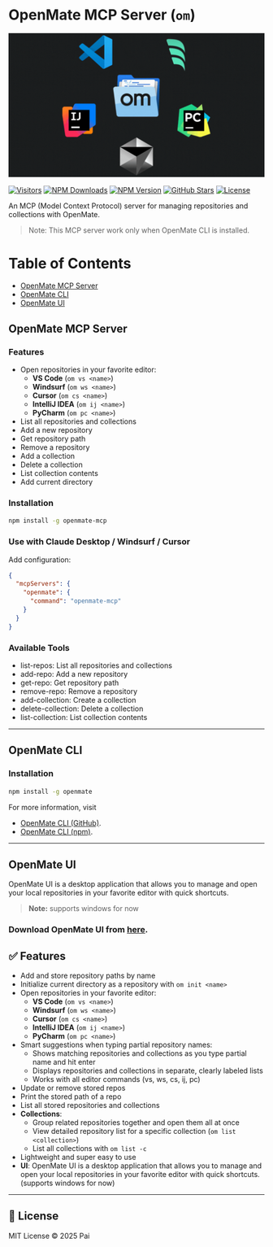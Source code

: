 # OpenMate MCP Server (`om`)

<img src="./assets/gif.gif" alt="OpenMate" width="600">

[![Visitors](https://visitor-badge.laobi.icu/badge?page_id=vivekvpai.OpenMate-MCP)](https://github.com/vivekvpai/OpenMate-MCP)
[![NPM Downloads](https://img.shields.io/npm/dt/openmate-mcp)](https://www.npmjs.com/package/openmate-mcp)
[![NPM Version](https://img.shields.io/npm/v/openmate-mcp)](https://www.npmjs.com/package/openmate-mcp)
[![GitHub Stars](https://img.shields.io/github/stars/vivekvpai/OpenMate-MCP?style=social)](https://github.com/vivekvpai/OpenMate-MCP)
[![License](https://img.shields.io/badge/License-MIT-green.svg)](https://github.com/vivekvpai/OpenMate-MCP/blob/main/LICENSE)

An MCP (Model Context Protocol) server for managing repositories and collections with OpenMate.

> Note: This MCP server work only when OpenMate CLI is installed.

# Table of Contents

- [OpenMate MCP Server](#openmate-mcp-server)
- [OpenMate CLI](#openmate-cli)
- [OpenMate UI](#openmate-ui)


## OpenMate MCP Server

### Features

- Open repositories in your favorite editor:
  - **VS Code** (`om vs <name>`)
  - **Windsurf** (`om ws <name>`)
  - **Cursor** (`om cs <name>`)
  - **IntelliJ IDEA** (`om ij <name>`)
  - **PyCharm** (`om pc <name>`)
- List all repositories and collections
- Add a new repository
- Get repository path
- Remove a repository
- Add a collection
- Delete a collection
- List collection contents
- Add current directory

### Installation

```bash
npm install -g openmate-mcp
```

### Use with Claude Desktop / Windsurf / Cursor

Add configuration:

```json
{
  "mcpServers": {
    "openmate": {
      "command": "openmate-mcp"
    }
  }
}
```

### Available Tools

- list-repos: List all repositories and collections
- add-repo: Add a new repository
- get-repo: Get repository path
- remove-repo: Remove a repository
- add-collection: Create a collection
- delete-collection: Delete a collection
- list-collection: List collection contents

---

## OpenMate CLI

### Installation

```bash
npm install -g openmate
```

For more information, visit

- [OpenMate CLI (GitHub)](https://github.com/vivekvpai/OpenMate).
- [OpenMate CLI (npm)](https://www.npmjs.com/package/openmate).

---

## OpenMate UI

OpenMate UI is a desktop application that allows you to manage and open your local repositories in your favorite editor with quick shortcuts.

> **Note:** supports windows for now

### Download OpenMate UI from [here](https://github.com/vivekvpai/OpenMate/releases).

## ✅ Features

- Add and store repository paths by name
- Initialize current directory as a repository with `om init <name>`
- Open repositories in your favorite editor:
  - **VS Code** (`om vs <name>`)
  - **Windsurf** (`om ws <name>`)
  - **Cursor** (`om cs <name>`)
  - **IntelliJ IDEA** (`om ij <name>`)
  - **PyCharm** (`om pc <name>`)
- Smart suggestions when typing partial repository names:
  - Shows matching repositories and collections as you type partial name and hit enter
  - Displays repositories and collections in separate, clearly labeled lists
  - Works with all editor commands (vs, ws, cs, ij, pc)
- Update or remove stored repos
- Print the stored path of a repo
- List all stored repositories and collections
- **Collections**:
  - Group related repositories together and open them all at once
  - View detailed repository list for a specific collection (`om list <collection>`)
  - List all collections with `om list -c`
- Lightweight and super easy to use
- **UI**: OpenMate UI is a desktop application that allows you to manage and open your local repositories in your favorite editor with quick shortcuts. (supports windows for now)

---

## 📝 License

MIT License © 2025 Pai
